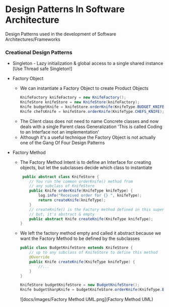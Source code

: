 # Design Patterns In Software Architecture
Design Patterns used in the development of Software Architectures/Frameworks

### Creational Design Patterns

- Singleton - Lazy initialization & global access to a single shared instance
  [Use Thread safe Singleton!]


- Factory Object
  - We can instantiate a Factory Object to create Product Objects
    ```java
    KnifeFactory knifeFactory = new KnifeFactory();
    KnifeStore knifeStore = new KnifeStore(knifeFactory);
    Knife budgetKnife = knifeStore.orderKnife(KnifeType.BUDGET_KNIFE);
    Knife chefsKnife = knifeStore.orderKnife(KnifeType.CHEFS_KNIFE);
    ```
  - The Client class does not need to name Concrete classes and now deals with a single Parent class Generalization 'This is called Coding to an Interface not an implementation'
  - Although it's a useful technique the Factory Object is not actually one of the Gang Of Four Design Patterns

  
- Factory Method 
  - The Factory Method Intent is to define an Interface for creating objects, but let the subclasses decide which class to instantiate
    ```java
     public abstract class KnifeStore {
        // You run the common orderKnife() method from
        // any subclass of KnifeStore
        public Knife orderKnife(KnifeType knifeType) {
            log.info("Received order for {} ", knifeType);
            return createKnife(knifeType);
        }
        // createKnife() is the Factory method defined in this super class
        // but, it's abstract & empty
        public abstract Knife createKnife(KnifeType knifeType);
    }
    ```
  - We left the factory method empty and called it abstract because we want the Factory Method to be defined by the subclasses   
    ```java
    public class BudgetKnifeStore extends KnifeStore {
        // up to any subclass of KnifeStore to define this method
        @Override
        public Knife createKnife(KnifeType knifeType) {
            //...
        }
    }
    
    KnifeStore budgetKnifeStore = new BudgetKnifeStore();
    Knife budgetSharpKnife = budgetKnifeStore.orderKnife(KnifeType.BUDGET_SHARP_KNIFE); 
    ```
    ![docs/images/Factory Method UML.png](Factory Method UML)
  